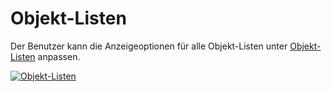# Objekt-Listen

Der Benutzer kann die Anzeigeoptionen für alle Objekt-Listen unter [Objekt-Listen](../../../../grundlagen/objekt-liste/index.md) anpassen.

[![Objekt-Listen](../../../../assets/images/de/administration/verwaltung/benutzereinstellungen/objekt-listen/1-bl.png)](../../../../assets/images/de/administration/verwaltung/benutzereinstellungen/objekt-listen/1-bl.png)
